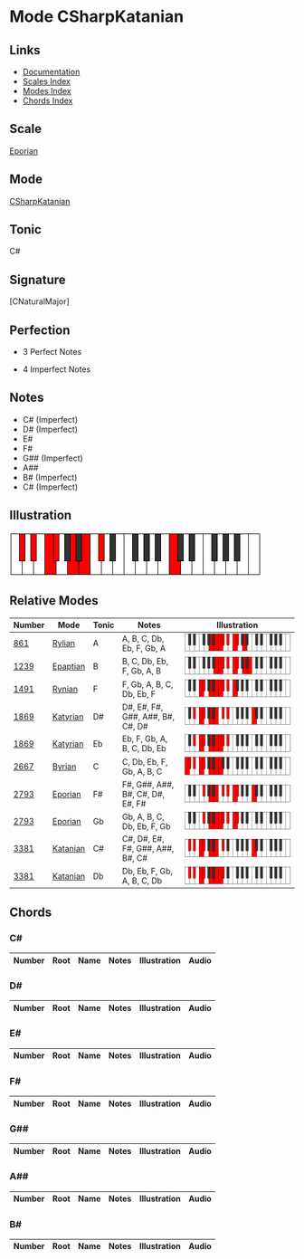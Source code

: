 # Mode CSharpKatanian

## Links

- [Documentation](index.md)
- [Scales Index](Scales.md)
- [Modes Index](Modes.md)
- [Chords Index](Chords.md)

## Scale

[Eporian](ScaleEporian.md)

## Mode

[CSharpKatanian](ModeCSharpKatanian.md)

## Tonic

C#

## Signature

[CNaturalMajor]

## Perfection

 - 3 Perfect Notes

 - 4 Imperfect Notes

## Notes

- C# (Imperfect)
- D# (Imperfect)
- E#
- F#
- G## (Imperfect)
- A##
- B# (Imperfect)
- C# (Imperfect)

## Illustration

![CSharpKatanian](ModeCSharpKatanian.png)

## Relative Modes

| Number | Mode | Tonic | Notes | Illustration |
|--------|------|-------|-------|--------------|
| [861](https://ianring.com/musictheory/scales/861) | [Rylian](ModeRylian.md) | A | A, B, C, Db, Eb, F, Gb, A | ![ANaturalRylian](ModeANaturalRylian.png) |
| [1239](https://ianring.com/musictheory/scales/1239) | [Epaptian](ModeEpaptian.md) | B | B, C, Db, Eb, F, Gb, A, B | ![BNaturalEpaptian](ModeBNaturalEpaptian.png) |
| [1491](https://ianring.com/musictheory/scales/1491) | [Rynian](ModeRynian.md) | F | F, Gb, A, B, C, Db, Eb, F | ![FNaturalRynian](ModeFNaturalRynian.png) |
| [1869](https://ianring.com/musictheory/scales/1869) | [Katyrian](ModeKatyrian.md) | D# | D#, E#, F#, G##, A##, B#, C#, D# | ![DSharpKatyrian](ModeDSharpKatyrian.png) |
| [1869](https://ianring.com/musictheory/scales/1869) | [Katyrian](ModeKatyrian.md) | Eb | Eb, F, Gb, A, B, C, Db, Eb | ![EFlatKatyrian](ModeEFlatKatyrian.png) |
| [2667](https://ianring.com/musictheory/scales/2667) | [Byrian](ModeByrian.md) | C | C, Db, Eb, F, Gb, A, B, C | ![CNaturalByrian](ModeCNaturalByrian.png) |
| [2793](https://ianring.com/musictheory/scales/2793) | [Eporian](ModeEporian.md) | F# | F#, G##, A##, B#, C#, D#, E#, F# | ![FSharpEporian](ModeFSharpEporian.png) |
| [2793](https://ianring.com/musictheory/scales/2793) | [Eporian](ModeEporian.md) | Gb | Gb, A, B, C, Db, Eb, F, Gb | ![GFlatEporian](ModeGFlatEporian.png) |
| [3381](https://ianring.com/musictheory/scales/3381) | [Katanian](ModeKatanian.md) | C# | C#, D#, E#, F#, G##, A##, B#, C# | ![CSharpKatanian](ModeCSharpKatanian.png) |
| [3381](https://ianring.com/musictheory/scales/3381) | [Katanian](ModeKatanian.md) | Db | Db, Eb, F, Gb, A, B, C, Db | ![DFlatKatanian](ModeDFlatKatanian.png) |

## Chords

### C#

| Number | Root | Name | Notes | Illustration | Audio |
|--------|------|------|-------|--------------|-------|

### D#

| Number | Root | Name | Notes | Illustration | Audio |
|--------|------|------|-------|--------------|-------|

### E#

| Number | Root | Name | Notes | Illustration | Audio |
|--------|------|------|-------|--------------|-------|

### F#

| Number | Root | Name | Notes | Illustration | Audio |
|--------|------|------|-------|--------------|-------|

### G##

| Number | Root | Name | Notes | Illustration | Audio |
|--------|------|------|-------|--------------|-------|

### A##

| Number | Root | Name | Notes | Illustration | Audio |
|--------|------|------|-------|--------------|-------|

### B#

| Number | Root | Name | Notes | Illustration | Audio |
|--------|------|------|-------|--------------|-------|

